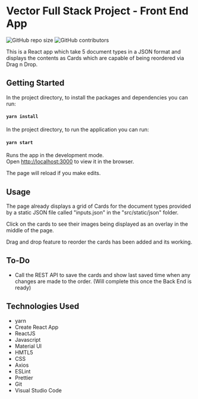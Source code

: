 # Vector Full Stack Project - Front End App

![GitHub repo size](https://img.shields.io/badge/repo%20size-557KB-blue)
![GitHub contributors](https://img.shields.io/badge/contributors-1-yellow)

This is a React app which take 5 document types in a JSON format and displays the contents as Cards
which are capable of being reordered via Drag n Drop.

## Getting Started

In the project directory, to install the packages and dependencies you can run:

#### `yarn install`

In the project directory, to run the application you can run:

#### `yarn start`

Runs the app in the development mode.\
Open [http://localhost:3000](http://localhost:3000) to view it in the browser.

The page will reload if you make edits.

## Usage

The page already displays a grid of Cards for the document types provided by a static JSON file called
"inputs.json" in the "src/static/json" folder.

Click on the cards to see their images being displayed as an overlay in the middle of the page.

Drag and drop feature to reorder the cards has been added and its working.

## To-Do

- Call the REST API to save the cards and show last saved time when any changes are made to the order.
  (Will complete this once the Back End is ready)

## Technologies Used

- yarn
- Create React App
- ReactJS
- Javascript
- Material UI
- HMTL5
- CSS
- Axios
- ESLint
- Prettier
- Git
- Visual Studio Code
